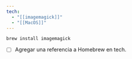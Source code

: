 ```yaml
---
tech:
  - "[[imagemagick]]"
  - "[[MacOS]]"
---
```

```shell
brew install imagemagick
```

- [ ] Agregar una referencia a Homebrew en tech.